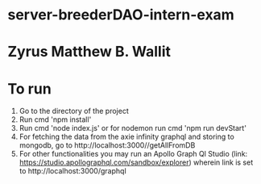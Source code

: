 # server-breederDAO-intern-exam

# Zyrus Matthew B. Wallit

# To run
1. Go to the directory of the project
2. Run cmd 'npm install'
3. Run cmd 'node index.js' or for nodemon run cmd 'npm run devStart'
4. For fetching the data from the axie infinity graphql and storing to mongodb, go to  http://localhost:3000//getAllFromDB
5. For other functionalities you may run an Apollo Graph Ql Studio (link: https://studio.apollographql.com/sandbox/explorer) wherein link is set to http://localhost:3000/graphql

